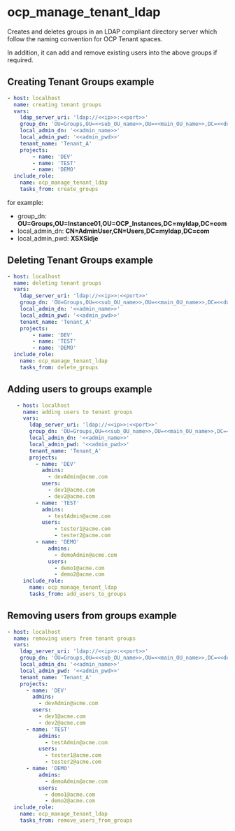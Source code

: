 # ocp_manage_tenant_ldap

Creates and deletes groups in an LDAP compliant directory server which follow the naming convention for OCP Tenant spaces.

In addition, it can add and remove existing users into the above groups if required.

## Creating Tenant Groups example

```yaml
- host: localhost
  name: creating tenant groups
  vars:
    ldap_server_uri: 'ldap://<<ip>>:<<port>>'
    group_dn: 'OU=Groups,OU=<<sub_OU_name>>,OU=<<main_OU_name>>,DC=<<domain>>,DC=com'
    local_admin_dn: '<<admin_name>>'
    local_admin_pwd: '<<admin_pwd>>'
    tenant_name: 'Tenant_A'
    projects:
        - name: 'DEV'
        - name: 'TEST'
        - name: 'DEMO'
  include_role: 
    name: ocp_manage_tenant_ldap
    tasks_from: create_groups
```

for example:

- group_dn: **OU=Groups,OU=Instance01,OU=OCP_Instances,DC=myldap,DC=com**
- local_admin_dn: **CN=AdminUser,CN=Users,DC=myldap,DC=com**
- local_admin_pwd: **XSXSidje**

## Deleting Tenant Groups example

```yaml
- host: localhost
  name: deleting tenant groups
  vars:
    ldap_server_uri: 'ldap://<<ip>>:<<port>>'
    group_dn: 'OU=Groups,OU=<<sub_OU_name>>,OU=<<main_OU_name>>,DC=<<domain>>,DC=com'
    local_admin_dn: '<<admin_name>>'
    local_admin_pwd: '<<admin_pwd>>'
    tenant_name: 'Tenant_A'
    projects:
        - name: 'DEV'
        - name: 'TEST'
        - name: 'DEMO'
  include_role: 
    name: ocp_manage_tenant_ldap
    tasks_from: delete_groups
```

## Adding users to groups example


```yaml
   - host: localhost
     name: adding users to tenant groups
     vars:
       ldap_server_uri: 'ldap://<<ip>>:<<port>>'
       group_dn: 'OU=Groups,OU=<<sub_OU_name>>,OU=<<main_OU_name>>,DC=<<domain>>,DC=com'
       local_admin_dn: '<<admin_name>>'
       local_admin_pwd: '<<admin_pwd>>'
       tenant_name: 'Tenant_A'
       projects: 
         - name: 'DEV'
           admins:
             - devAdmin@acme.com
           users:
             - dev1@acme.com
             - dev2@acme.com
         - name: 'TEST'
           admins:
             - testAdmin@acme.com
           users:
               - tester1@acme.com
               - tester2@acme.com
         - name: 'DEMO'
             admins:
               - demoAdmin@acme.com
             users:
               - demo1@acme.com
               - demo2@acme.com
     include_role: 
       name: ocp_manage_tenant_ldap
       tasks_from: add_users_to_groups
   ```
   
## Removing users from groups example

```yaml
- host: localhost
  name: removing users from tenant groups
  vars:
    ldap_server_uri: 'ldap://<<ip>>:<<port>>'
    group_dn: 'OU=Groups,OU=<<sub_OU_name>>,OU=<<main_OU_name>>,DC=<<domain>>,DC=com'
    local_admin_dn: '<<admin_name>>'
    local_admin_pwd: '<<admin_pwd>>'
    tenant_name: 'Tenant_A'
    projects: 
      - name: 'DEV'
        admins:
          - devAdmin@acme.com
        users:
          - dev1@acme.com
          - dev2@acme.com
      - name: 'TEST'
          admins:
            - testAdmin@acme.com
          users:
            - tester1@acme.com
            - tester2@acme.com
      - name: 'DEMO'
          admins:
            - demoAdmin@acme.com
          users:
            - demo1@acme.com
            - demo2@acme.com
  include_role: 
    name: ocp_manage_tenant_ldap
    tasks_from: remove_users_from_groups
```